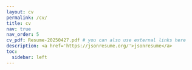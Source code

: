 ```yaml
---
layout: cv
permalink: /cv/
title: cv
nav: true
nav_order: 5
cv_pdf: Resume-20250427.pdf # you can also use external links here
description: <a href='https://jsonresume.org/'>jsonresume</a>
toc:
  sidebar: left
---
```


